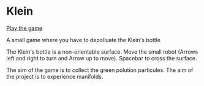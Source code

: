 # Klein

[Play the game](https://francoisschwarzentruber.github.io/klein/)

A small game where you have to depolluate the Klein's bottle

The Klein's bottle is a non-orientable surface. Move the small robot (Arrows left and right to turn and Arrow up to move). Spacebar to cross the surface.

The aim of the game is to collect the green polution particules. The aim of the project is to experience manifolds.
